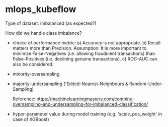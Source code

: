 # mlops_kubeflow

Type of dataset: imbalanced (as expected?)

How did we handle class imbalance?
- choice of performance metric:
a) Accuracy is not appropriate. b) Recall matters more than Precision. Assumption: It is more important to minimize False-Negatives (i.e. allowing fraudulent transactions) than False-Positives (i.e. declining genuine transactions). c) ROC-AUC can also be considered.
- minority-oversampling
- majority-undersampling  ('Edited-Nearest-Neighbours & Random-Under-Sampling)
  
  Reference: https://machinelearningmastery.com/combine-oversampling-and-undersampling-for-imbalanced-classification/
- hyper-parameter value during model training
  (e.g. 'scale_pos_weight' in case of XGBoost)
